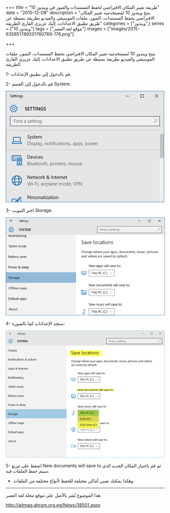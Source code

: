 +++
title = "طريقة تغيير المكان الافتراضي لحفظ المستندات والصور في ويندوز 10"
date = "2015-12-08"
description = "يتيح ويندوز 10 لمستخدميه تغيير المكان الافتراضي بحفظ المستندات، الصور، ملفات الموسيقي والفيديو بطريقة بسيطة عن طريق تطبيق الاعدادات، إليك عزيزي القارئ الطريقة"
categories = ["ويندوز",]
series = ["ويندوز 10"]
tags = ["موقع لغة العصر"]
images = ["images/2015-635851789201760769-176.png"]

+++

يتيح ويندوز 10 لمستخدميه تغيير المكان الافتراضي بحفظ المستندات، الصور، ملفات الموسيقي والفيديو بطريقة بسيطة عن طريق تطبيق الاعدادات، إليك عزيزي القارئ الطريقة.

1- قم بالدخول إلى تطبيق الإعدادات.

2- قم بالدخول إلى القسم System.

![1](images/2015-635851788929419794-941.png)

3- اختر التبويب Storage.

![2](images/2015-635851789092543130-254.png)

4- ستجد الإعدادات كما بالصورة:

![3](images/2015-635851789201760769-176.png)

5- اضغط على مربع New documents will save to ثم قم باختيار المكان الجديد الذي سيتم حفظ الملفات فيه.
- وهكذا يمكنك تعيين أماكن مختلفة للحفظ لأنواع مختلفة من الملفات.

---
هذا الموضوع نٌشر باﻷصل على موقع مجلة لغة العصر.

http://aitmag.ahram.org.eg/News/38501.aspx